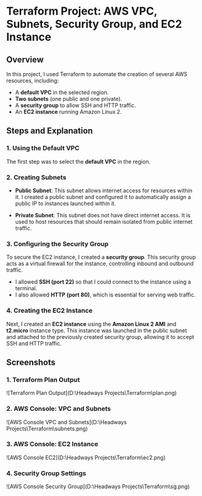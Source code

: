 # Terraform Project: AWS VPC, Subnets, Security Group, and EC2 Instance

## Overview

In this project, I used Terraform to automate the creation of several AWS resources, including:
- A **default VPC** in the selected region.
- **Two subnets** (one public and one private).
- A **security group** to allow SSH and HTTP traffic.
- An **EC2 instance** running Amazon Linux 2.


## Steps and Explanation

### 1. **Using the Default VPC**
The first step was to select the **default VPC** in the region. 

### 2. **Creating Subnets**
- **Public Subnet**: This subnet allows internet access for resources within it. I created a public subnet and configured it to automatically assign a public IP to instances launched within it.
  
- **Private Subnet**: This subnet does not have direct internet access. It is used to host resources that should remain isolated from public internet traffic.

### 3. **Configuring the Security Group**
To secure the EC2 instance, I created a **security group**. This security group acts as a virtual firewall for the instance, controlling inbound and outbound traffic.
- I allowed **SSH (port 22)** so that I could connect to the instance using a terminal.
- I also allowed **HTTP (port 80)**, which is essential for serving web traffic.

### 4. **Creating the EC2 Instance**
Next, I created an **EC2 instance** using the **Amazon Linux 2 AMI** and **t2.micro** instance type. This instance was launched in the public subnet and attached to the previously created security group, allowing it to accept SSH and HTTP traffic.

## Screenshots

### 1. **Terraform Plan Output**
![Terraform Plan Output](D:\Headways Projects\Terraform\plan.png)
### 2. **AWS Console: VPC and Subnets**
![AWS Console VPC and Subnets](D:\Headways Projects\Terraform\subnets.png)

### 3. **AWS Console: EC2 Instance**
![AWS Console EC2](D:\Headways Projects\Terraform\ec2.png)

### 4. **Security Group Settings**
![AWS Console Security Group](D:\Headways Projects\Terraform\sg.png)

